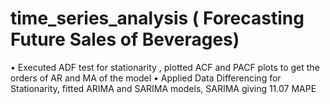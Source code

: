 # time_series_analysis ( Forecasting Future Sales of Beverages)

• Executed ADF test for stationarity , plotted ACF and PACF plots to get the orders of AR and MA of the model
• Applied Data Differencing for Stationarity, fitted ARIMA and SARIMA models, SARIMA giving 11.07 MAPE
